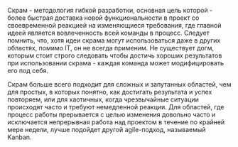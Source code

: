 Скрам - методология гибкой разработки, основная цель которой - более быстрая
доставка новой функциональности в проект со своевременной реакцией на
изменяющиеся требования, где главной идеей является вовлеченность всей команды
в процесс. Следует помнить, что, хотя идеи скрама могут использоваться даже в
других областях, помимо IT, он не всегда применим. Не существует догм, которым
стоит строго следовать чтобы достичь хороших результатов при использовании
скрама - каждая команда может модифицировать его под себя.

Скрам больше всего подходит для сложных и запутанных областей, чем для простых,
в которых понятно, как достигать результата и успех повторяем, или для
хаотичных, когда чрезвычайные ситуации происходят часто и требуют немедленной
реакции. Для областей, где процесс работы прерывается с целью изменения
довольно часто и исключается непрерывная работа над проектом в течение по
крайней мере недели, лучше подойдет другой agile-подход, называемый Kanban.
